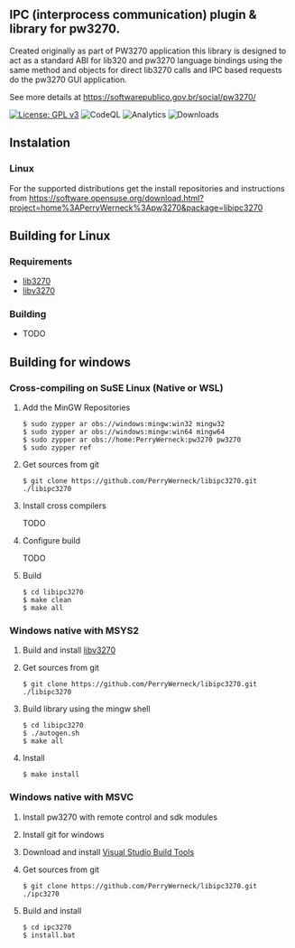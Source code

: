 ## IPC (interprocess communication) plugin & library for pw3270.

Created originally as part of PW3270 application this library is designed to act as a standard ABI for lib320 and pw3270 language bindings using the same method and objects for direct lib3270 calls and IPC based requests do the pw3270 GUI application.

See more details at https://softwarepublico.gov.br/social/pw3270/

[![License: GPL v3](https://img.shields.io/badge/License-GPL%20v3-blue.svg)](https://www.gnu.org/licenses/gpl-3.0)
![CodeQL](https://github.com/PerryWerneck/lib3270/workflows/CodeQL/badge.svg)
![Analytics](https://ga-beacon.appspot.com/G-RSMGQ9Q5BG/github/libipc3270)
![Downloads](https://img.shields.io/github/downloads/PerryWerneck/libipc3270/total.svg)

## Instalation

### Linux

For the supported distributions get the install repositories and instructions from https://software.opensuse.org/download.html?project=home%3APerryWerneck%3Apw3270&package=libipc3270

## Building for Linux

### Requirements

 * [lib3270](../../../lib3270)
 * [libv3270](../../../libv3270)

### Building

 * TODO

## Building for windows

### Cross-compiling on SuSE Linux (Native or WSL)

1. Add the MinGW Repositories

	```
	$ sudo zypper ar obs://windows:mingw:win32 mingw32
	$ sudo zypper ar obs://windows:mingw:win64 mingw64
	$ sudo zypper ar obs://home:PerryWerneck:pw3270 pw3270
	$ sudo zypper ref
	```
2. Get sources from git

	```shell
	$ git clone https://github.com/PerryWerneck/libipc3270.git ./libipc3270
	```

3. Install cross compilers

	TODO

3. Configure build

	TODO

4. Build

	```shell
	$ cd libipc3270
	$ make clean
	$ make all
	```

### Windows native with MSYS2

1. Build and install [libv3270](../../../libv3270)

2. Get sources from git

	```shell
	$ git clone https://github.com/PerryWerneck/libipc3270.git ./libipc3270
	```

4. Build library using the mingw shell

	```shell
	$ cd libipc3270
	$ ./autogen.sh
	$ make all
	```
5. Install

	```shell
	$ make install
	```

### Windows native with MSVC

1. Install pw3270 with remote control and sdk modules

2. Install git for windows

3. Download and install [Visual Studio Build Tools](https://visualstudio.microsoft.com/pt-br/downloads/)

4. Get sources from git

	```shell
	$ git clone https://github.com/PerryWerneck/libipc3270.git ./ipc3270
	```

5. Build and install

	```shell
	$ cd ipc3270
	$ install.bat
	```

